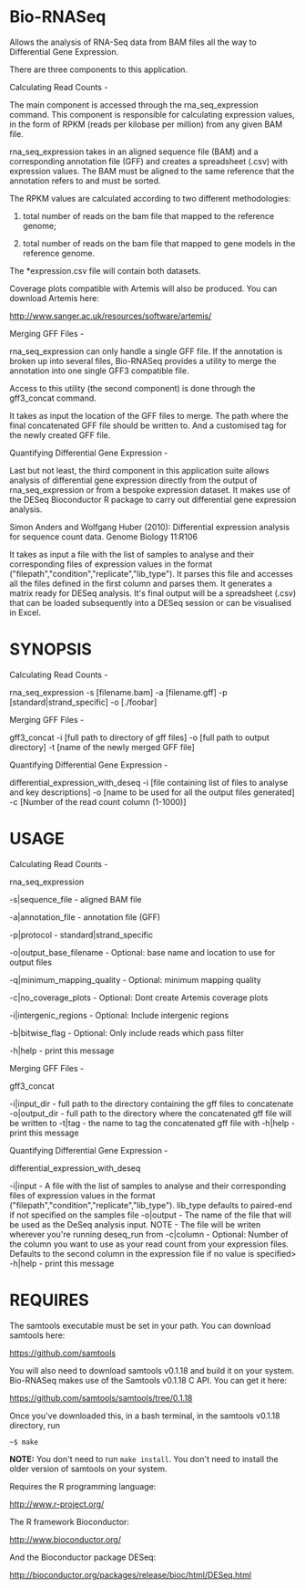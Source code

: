 Bio-RNASeq
==========


Allows the analysis of RNA-Seq data from BAM files all the way to
Differential Gene Expression.

There are three components to this application.

Calculating Read Counts -

The main component is accessed through the rna_seq_expression command.
This component is responsible for calculating expression values, in
the form of RPKM (reads per kilobase per million) from any given BAM file.

rna_seq_expression takes in an aligned sequence file (BAM) and a
corresponding annotation file (GFF) and creates a spreadsheet (.csv) with expression values.
The BAM must be aligned to the same reference that the annotation refers to and must be sorted.

The RPKM values are calculated according to two different methodologies:

1) total number of reads on the bam file that mapped to the reference genome;

2) total number of reads on the bam file that mapped to gene models in the reference genome.

The *expression.csv file will contain both datasets. 

Coverage plots compatible with Artemis will also be produced. You can download Artemis here:

http://www.sanger.ac.uk/resources/software/artemis/

Merging GFF Files -

rna_seq_expression can only handle a single GFF file. If the
annotation is broken up into several files, Bio-RNASeq provides a
utility to merge the annotation into one single GFF3 compatible file.

Access to this utility (the second component) is done through the gff3_concat command.

It takes as input the location of the GFF files to merge. The path
where  the final concatenated GFF file should be written to. And a
customised tag for the newly created GFF file.

Quantifying Differential Gene Expression -

Last but not least, the third component in this application suite
allows analysis of differential gene expression directly from the
output of rna_seq_expression or from a bespoke expression dataset.
It makes use of the DESeq Bioconductor R package to carry out differential gene
expression analysis.

Simon Anders and Wolfgang Huber (2010): Differential expression
  analysis for sequence count data. Genome Biology 11:R106

It takes as input a file with the list of samples to analyse and their
corresponding files of expression values in the format
("filepath","condition","replicate","lib_type"). It parses this file
and accesses all the files defined in the first column and parses
them. It generates a matrix ready for DESeq analysis. It's final
output will be a spreadsheet (.csv) that can be loaded subsequently
into a DESeq session or can be visualised in Excel.

  

SYNOPSIS
========

Calculating Read Counts -

rna_seq_expression -s [filename.bam] -a [filename.gff] -p [standard|strand_specific] -o [./foobar]

Merging GFF Files -

gff3_concat -i [full path to directory of gff files] -o
[full path to output directory] -t [name of the newly merged GFF file]


Quantifying Differential Gene Expression -

differential_expression_with_deseq -i
[file containing list of files to analyse and key descriptions] -o
[name to be used for all the output files generated] -c
[Number of the read count column (1-1000)] 


USAGE
=====

Calculating Read Counts -

rna_seq_expression

-s|sequence_file             - aligned BAM file

-a|annotation_file           - annotation file (GFF)

-p|protocol                  - standard|strand_specific

-o|output_base_filename      - Optional: base name and location to use for output files

-q|minimum_mapping_quality   - Optional: minimum mapping quality

-c|no_coverage_plots         - Optional: Dont create Artemis coverage plots

-i|intergenic_regions        - Optional: Include intergenic regions

-b|bitwise_flag              - Optional: Only include reads which pass filter

-h|help                    - print this message


Merging GFF Files -

gff3_concat

-i|input_dir        - full path to the directory containing the gff files to concatenate
-o|output_dir       - full path to the directory where the concatenated gff file will be written to
-t|tag              - the name to tag the concatenated gff file with
 -h|help             - print this message


Quantifying Differential Gene Expression -

differential_expression_with_deseq

  -i|input         - A file with the list of samples to analyse and their corresponding files of expression values
                    in the format ("filepath","condition","replicate","lib_type"). lib_type defaults to paired-end
                    if not specified on the samples file
  -o|output        - The name of the file that will be used as the DeSeq analysis input. NOTE - The file will be
                    writen wherever you're running deseq_run from
  -c|column        - Optional: Number of the column you want to use as your read count from your expression files.
                              Defaults to the second column in the expression file if no value is specified>
  -h|help           - print this message
  

REQUIRES
========

The samtools executable must be set in your path. You can download samtools here:

https://github.com/samtools


You will also need to download samtools v0.1.18 and build it on your system. Bio-RNASeq makes use of the Samtools v0.1.18 C API. You can get it here:

https://github.com/samtools/samtools/tree/0.1.18

Once you've downloaded this, in a bash terminal, in the samtools v0.1.18 directory, run

	~$ make

__NOTE:__ You don't need to run `make install`. You don't need to install the older version of samtools on your system.

Requires the R programming language:

http://www.r-project.org/

The R framework Bioconductor:

http://www.bioconductor.org/

And the Bioconductor package DESeq:

http://bioconductor.org/packages/release/bioc/html/DESeq.html
